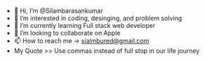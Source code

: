 - 👋 Hi, I’m @Silambarasankumar
- 👀 I’m interested in coding, desinging, and problem solving
- 🌱 I’m currently learning Full stack web developer
- 💞️ I’m looking to collaborate on Apple
- 📫 How to reach me -> sialmbured@gmail.com
- My Quote >> Use commas instead of full stop in our life journey

<!---
Silambarasankumar/Silambarasankumar is a ✨ special ✨ repository because its `README.md` (this file) appears on your GitHub profile.
You can click the Preview link to take a look at your changes.
--->

